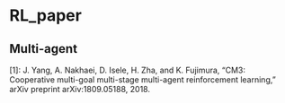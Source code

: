 # RL_paper
## Multi-agent
[1]: J. Yang, A. Nakhaei, D. Isele, H. Zha, and K. Fujimura, “CM3: Cooperative multi-goal multi-stage multi-agent reinforcement learning,”
arXiv preprint arXiv:1809.05188, 2018.
